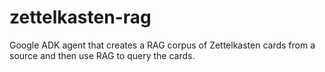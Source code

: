 # zettelkasten-rag
Google ADK agent that creates a RAG corpus of Zettelkasten cards from a source and then use RAG to query the cards.
